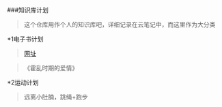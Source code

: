 ###知识库计划

>这个仓库用作个人的知识库吧，详细记录在云笔记中，而这里作为大分类

*1电子书计划
>[网址](http://cn.epubee.com/books/)

>《霍乱时期的爱情》

*2运动计划

>远离小肚腩，跳绳+跑步